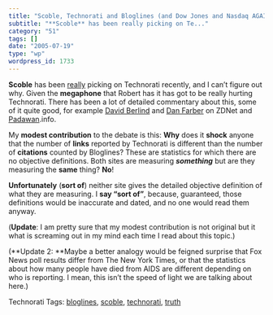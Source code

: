 ```yaml
---
title: "Scoble, Technorati and Bloglines (and Dow Jones and Nasdaq AGAIN different?! What’s going on?)"
subtitle: "**Scoble** has been really picking on Te..."
category: "51"
tags: []
date: "2005-07-19"
type: "wp"
wordpress_id: 1733
---
```

**Scoble** has been [really](http://padawan.info/weblog/weapons_of_mass_delusion.html) picking on Technorati recently, and I can’t figure out why. Given the **megaphone** that Robert has it has got to be really hurting Technorati. There has been a lot of detailed commentary about this, some of it quite good, for example [David Berlind](http://blogs.zdnet.com/BTL/?p=1609&part=rss&tag=feed&subj=zdblog) and [Dan Farber](http://blogs.zdnet.com/BTL/?p=1613&part=rss&tag=feed&subj=zdblog) on ZDNet and [Padawan](http://padawan.info/weblog/weapons_of_mass_delusion.html).info.

My **modest contribution** to the debate is this: **Why** does it **shock** anyone that the number of **links** reported by Technorati is different than the number of **citations** counted by Bloglines? These are statistics for which there are no objective definitions. Both sites are measuring ***something*** but are they measuring the **same** thing? **No**!

**Unfortunately** (**sort of**) neither site gives the detailed objective definition of what they are measuring. I **say “sort of”**, because, guaranteed, those definitions would be inaccurate and dated, and no one would read them anyway. 

(**Update**: I am pretty sure that my modest contribution is not original but it what is screaming out in my mind each time I read about this topic.)

(**Update 2: **Maybe a better analogy would be feigned surprise that Fox News poll results differ from The New York Times, or that the statistics about how many people have died from AIDS are different depending on who is reporting. I mean, this isn’t the speed of light we are talking about here.)

Technorati Tags: [bloglines](http://technorati.com/tag/bloglines), [scoble](http://technorati.com/tag/scoble), [technorati](http://technorati.com/tag/technorati), [truth](http://technorati.com/tag/truth)